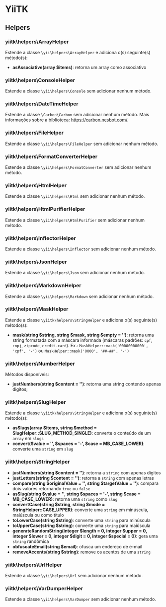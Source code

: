 # YiiTK

## Helpers

### yiitk\helpers\ArrayHelper

Estende a classe `\yii\helpers\ArrayHelper` e adiciona o(s) seguinte(s) método(s):

- **asAssociative(array $items)**: retorna um array como associativo

### yiitk\helpers\ConsoleHelper

Estende a classe `\yii\helpers\Console` sem adicionar nenhum método.

### yiitk\helpers\DateTimeHelper

Estende a classe `\Carbon\Carbon` sem adicionar nenhum método. Mais informações sobre a biblioteca: https://carbon.nesbot.com/.

### yiitk\helpers\FileHelper

Estende a classe `\yii\helpers\FileHelper` sem adicionar nenhum método.

### yiitk\helpers\FormatConverterHelper

Estende a classe `\yii\helpers\FormatConverter` sem adicionar nenhum método.

### yiitk\helpers\HtmlHelper

Estende a classe `\yii\helpers\Html` sem adicionar nenhum método.

### yiitk\helpers\HtmlPurifierHelper

Estende a classe `\yii\helpers\HtmlPurifier` sem adicionar nenhum método.

### yiitk\helpers\InflectorHelper

Estende a classe `\yii\helpers\Inflector` sem adicionar nenhum método.

### yiitk\helpers\JsonHelper

Estende a classe `\yii\helpers\Json` sem adicionar nenhum método.

### yiitk\helpers\MarkdownHelper

Estende a classe `\yii\helpers\Markdown` sem adicionar nenhum método.

### yiitk\helpers\MaskHelper

Estende a classe `\yiitk\helpers\StringHelper` e adiciona o(s) seguinte(s) método(s):

- **mask(string $string, string $mask, string $empty = '')**: retorna uma string formatada com a máscara informada (máscaras padrões: `cpf`, `cnpj`, `zipcode`, `credit-card`). Ex.: `MaskHelper::mask('00000000000', 'cpf', '-')` ou `MaskHelper::mask('0000', '##-##', '-')`

### yiitk\helpers\NumberHelper

Métodos disponíveis:

- **justNumbers(string $content = '')**: retorna uma string contendo apenas digitos;

### yiitk\helpers\SlugHelper

Estende a classe `\yiitk\helpers\StringHelper` e adiciona o(s) seguinte(s) método(s):

- **asSlugs(array $items, string $method = SlugHelper::SLUG_METHOD_SINGLE)**: converte o conteúdo de um `array` em `slugs` 
- **convert($value = '', $spaces = '-', $case = MB_CASE_LOWER)**: converte uma `string` em `slug`

### yiitk\helpers\StringHelper

- **justNumbers(string $content = '')**: retorna a `string` com apenas digitos
- **justLetters(string $content = '')**: retorna a `string` com apenas letras
- **compare(string $originalValue = '', string $targetValue = '')**: compara dois valores retornando `true` ou `false`
- **asSlug(string $value = '', string $spaces = '-', string $case = MB_CASE_LOWER)**: retorna uma `string` como `slug`
- **convertCase(string $string, string $mode = StringHelper::CASE_UPPER)**: converte uma `string` em minúscula, maiúscula ou como título
- **toLowerCase(string $string)**: converte uma `string` para minúscula
- **toUpperCase(string $string)**: converte uma `string` para maiúscula
- **generateRandomString(integer $length = 0, integer $upper = 0, integer $lower = 0, integer $digit = 0, integer $special = 0)**: gera uma `string` randômica
- **obfuscateEmail(string $email)**: ofusca um endereço de e-mail
- **removeAccents(string $string)**: remove os acentos de uma `string`

### yiitk\helpers\UrlHelper

Estende a classe `\yii\helpers\Url` sem adicionar nenhum método.

### yiitk\helpers\VarDumperHelper

Estende a classe `\yii\helpers\VarDumper` sem adicionar nenhum método.
